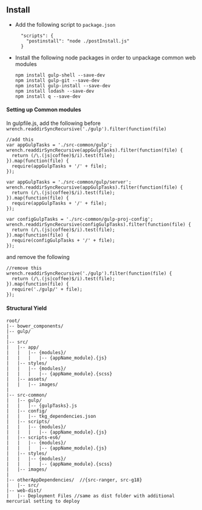 ## Install

- Add the following script to `package.json`

	```
	  "scripts": {
	    "postinstall": "node ./postInstall.js"
	  }
	```


- Install the following node packages in order to unpackage common web modules

	```
	npm install gulp-shell --save-dev
	npm install gulp-git --save-dev
	npm install gulp-install --save-dev
	npm install lodash --save-dev
	npm install q --save-dev
	```

#### Setting up Common modules
In gulpfile.js, add the following before `wrench.readdirSyncRecursive('./gulp').filter(function(file) `


```
//add this
var appGulpTasks = './src-common/gulp';
wrench.readdirSyncRecursive(appGulpTasks).filter(function(file) {
  return (/\.(js|coffee)$/i).test(file);
}).map(function(file) {
  require(appGulpTasks + '/' + file);
});

var appGulpTasks = './src-common/gulp/server';
wrench.readdirSyncRecursive(appGulpTasks).filter(function(file) {
  return (/\.(js|coffee)$/i).test(file);
}).map(function(file) {
  require(appGulpTasks + '/' + file);
});

var configGulpTasks = './src-common/gulp-proj-config';
wrench.readdirSyncRecursive(configGulpTasks).filter(function(file) {
  return (/\.(js|coffee)$/i).test(file);
}).map(function(file) {
  require(configGulpTasks + '/' + file);
});
```
and remove the following 

```
//remove this
wrench.readdirSyncRecursive('./gulp').filter(function(file) {
  return (/\.(js|coffee)$/i).test(file);
}).map(function(file) {
  require('./gulp/' + file);
});
```

#### Structural Yield
```
root/
|-- bower_components/
|-- gulp/
|
|-- src/
|   |-- app/
|   |   |-- {modules}/
|   |   |   |-- {appName_module}.{js}
|   |-- styles/
|   |   |-- {modules}/
|   |   |   |-- {appName_module}.{scss}
|   |-- assets/
|   |   |-- images/
|
|-- src-common/
|   |-- gulp/
|   |   |-- {gulpTasks}.js
|   |-- config/
|   |   |-- tkg_dependencies.json
|   |-- scripts/
|   |   |-- {modules}/
|   |   |   |-- {appName_module}.{js}
|   |-- scripts-es6/
|   |   |-- {modules}/
|   |   |   |-- {appName_module}.{js}
|   |-- styles/
|   |   |-- {modules}/
|   |   |   |-- {appName_module}.{scss}
|   |-- images/
|
|-- otherAppDependencies/  //{src-ranger, src-g18}
|   |-- src/
|-- web-dist/
|   |-- Deployment Files //same as dist folder with additional mercurial setting to deploy
```
